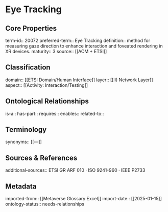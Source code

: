 # Eye Tracking

## Core Properties
term-id:: 20072
preferred-term:: Eye Tracking
definition:: method for measuring gaze direction to enhance interaction and foveated rendering in XR devices.
maturity:: 3
source:: [[ACM + ETSI]]

## Classification
domain:: [[ETSI Domain/Human Interface]]
layer:: [[II) Network Layer]]
aspect:: [[Activity: Interaction/Testing]]

## Ontological Relationships
is-a:: 
has-part:: 
requires:: 
enables:: 
related-to:: 

## Terminology
synonyms:: [[—]]

## Sources & References
additional-sources:: ETSI GR ARF 010 · ISO 9241-960 · IEEE P2733

## Metadata
imported-from:: [[Metaverse Glossary Excel]]
import-date:: [[2025-01-15]]
ontology-status:: needs-relationships